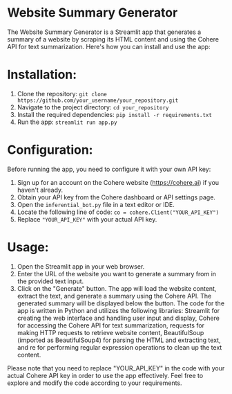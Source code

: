 # Website Summary Generator
The Website Summary Generator is a Streamlit app that generates a summary of a website by scraping its HTML content and using the Cohere API for text summarization. Here's how you can install and use the app:

# Installation:
1. Clone the repository: `git clone https://github.com/your_username/your_repository.git`
2. Navigate to the project directory: `cd your_repository`
3. Install the required dependencies: `pip install -r requirements.txt`
4. Run the app: `streamlit run app.py`

# Configuration:
Before running the app, you need to configure it with your own API key:
1. Sign up for an account on the Cohere website (https://cohere.ai) if you haven't already.
2. Obtain your API key from the Cohere dashboard or API settings page.
3. Open the `inferential_bot.py` file in a text editor or IDE.
4. Locate the following line of code: `co = cohere.Client("YOUR_API_KEY")`
5. Replace `"YOUR_API_KEY"` with your actual API key.

# Usage:
1. Open the Streamlit app in your web browser.
2. Enter the URL of the website you want to generate a summary from in the provided text input.
3. Click on the "Generate" button.
The app will load the website content, extract the text, and generate a summary using the Cohere API.
The generated summary will be displayed below the button.
The code for the app is written in Python and utilizes the following libraries: Streamlit for creating the web interface and handling user input and display, Cohere for accessing the Cohere API for text summarization, requests for making HTTP requests to retrieve website content, BeautifulSoup (imported as BeautifulSoup4) for parsing the HTML and extracting text, and re for performing regular expression operations to clean up the text content.

Please note that you need to replace "YOUR_API_KEY" in the code with your actual Cohere API key in order to use the app effectively. Feel free to explore and modify the code according to your requirements.
